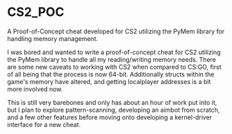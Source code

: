# CS2_POC
A Proof-of-Concept cheat developed for CS2 utilizing the PyMem library for handling memory management. 

I was bored and wanted to write a proof-of-concept cheat for CS2 utilizing the PyMem library to handle all my reading/writing memory needs. There are some new caveats 
to working with CS2 when compared to CS:GO, first of all being that the process is now 64-bit. Additionally structs within the game's memory have altered, and getting
localplayer addresses is a bit more involved now.

This is still very barebones and only has about an hour of work put into it, but I plan to explore pattern-scanning, developing an aimbot from scratch, and a few other features
before moving onto developing a kernel-driver interface for a new cheat.
